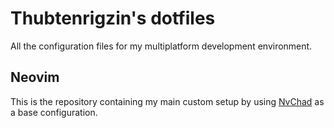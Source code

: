 # Thubtenrigzin's dotfiles

All the configuration files for my multiplatform development environment.

## Neovim

This is the repository containing my main custom setup by using [NvChad](https://github.com/NvChad/NvChad) as a base configuration.